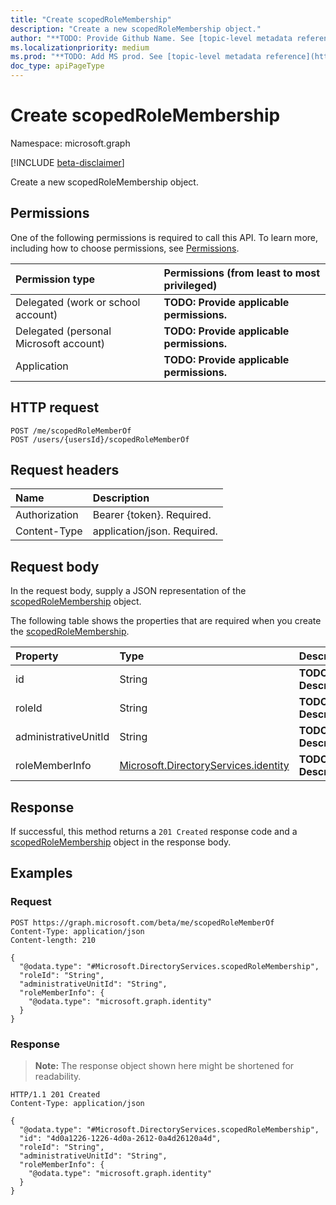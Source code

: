 ```yaml
---
title: "Create scopedRoleMembership"
description: "Create a new scopedRoleMembership object."
author: "**TODO: Provide Github Name. See [topic-level metadata reference](https://msgo.azurewebsites.net/add/document/guidelines/metadata.html#topic-level-metadata)**"
ms.localizationpriority: medium
ms.prod: "**TODO: Add MS prod. See [topic-level metadata reference](https://msgo.azurewebsites.net/add/document/guidelines/metadata.html#topic-level-metadata)**"
doc_type: apiPageType
---
```


# Create scopedRoleMembership
Namespace: microsoft.graph

[!INCLUDE [beta-disclaimer](../../includes/beta-disclaimer.md)]

Create a new scopedRoleMembership object.

## Permissions
One of the following permissions is required to call this API. To learn more, including how to choose permissions, see [Permissions](/graph/permissions-reference).

|Permission type|Permissions (from least to most privileged)|
|:---|:---|
|Delegated (work or school account)|**TODO: Provide applicable permissions.**|
|Delegated (personal Microsoft account)|**TODO: Provide applicable permissions.**|
|Application|**TODO: Provide applicable permissions.**|

## HTTP request

<!-- {
  "blockType": "ignored"
}
-->
``` http
POST /me/scopedRoleMemberOf
POST /users/{usersId}/scopedRoleMemberOf
```

## Request headers
|Name|Description|
|:---|:---|
|Authorization|Bearer {token}. Required.|
|Content-Type|application/json. Required.|

## Request body
In the request body, supply a JSON representation of the [scopedRoleMembership](../resources/scopedrolemembership.md) object.

The following table shows the properties that are required when you create the [scopedRoleMembership](../resources/scopedrolemembership.md).

|Property|Type|Description|
|:---|:---|:---|
|id|String|**TODO: Add Description**|
|roleId|String|**TODO: Add Description**|
|administrativeUnitId|String|**TODO: Add Description**|
|roleMemberInfo|[Microsoft.DirectoryServices.identity](../resources/identity.md)|**TODO: Add Description**|



## Response

If successful, this method returns a `201 Created` response code and a [scopedRoleMembership](../resources/scopedrolemembership.md) object in the response body.

## Examples

### Request
<!-- {
  "blockType": "request",
  "name": "create_scopedrolemembership_from_scopedrolememberships"
}
-->
``` http
POST https://graph.microsoft.com/beta/me/scopedRoleMemberOf
Content-Type: application/json
Content-length: 210

{
  "@odata.type": "#Microsoft.DirectoryServices.scopedRoleMembership",
  "roleId": "String",
  "administrativeUnitId": "String",
  "roleMemberInfo": {
    "@odata.type": "microsoft.graph.identity"
  }
}
```


### Response
>**Note:** The response object shown here might be shortened for readability.
<!-- {
  "blockType": "response",
  "truncated": true,
  "@odata.type": "Microsoft.DirectoryServices.scopedRoleMembership"
}
-->
``` http
HTTP/1.1 201 Created
Content-Type: application/json

{
  "@odata.type": "#Microsoft.DirectoryServices.scopedRoleMembership",
  "id": "4d0a1226-1226-4d0a-2612-0a4d26120a4d",
  "roleId": "String",
  "administrativeUnitId": "String",
  "roleMemberInfo": {
    "@odata.type": "microsoft.graph.identity"
  }
}
```

